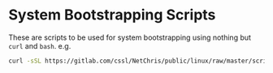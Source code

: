 # System Bootstrapping Scripts

These are scripts to be used for system bootstrapping using nothing but `curl` and `bash`.  e.g.

``` bash
curl -sSL https://gitlab.com/cssl/NetChris/public/linux/raw/master/scripts/re-generate-ssh-key.sh | bash
```